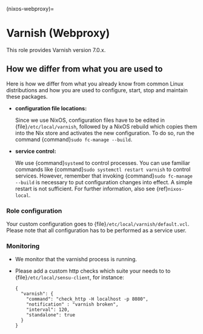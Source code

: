 (nixos-webproxy)=

# Varnish (Webproxy)

This role provides Varnish version 7.0.x.

## How we differ from what you are used to

Here is how we differ from what you already know from common Linux distributions
and how you are used to configure, start, stop and maintain these packages.

- **configuration file locations:**

  Since we use NixOS, configuration files have to be edited in
  {file}`/etc/local/varnish`, followed by a NixOS rebuild which copies them into
  the Nix store and activates the new configuration. To do so, run the command
  {command}`sudo fc-manage --build`.

- **service control:**

  We use {command}`systemd` to control processes. You can use familiar commands
  like {command}`sudo systemctl restart varnish` to control services.
  However, remember that invoking {command}`sudo fc-manage --build` is
  necessary to put configuration changes into effect. A simple restart is not
  sufficient. For further information, also see {ref}`nixos-local`.

### Role configuration

Your custom configuration goes to
{file}`/etc/local/varnish/default.vcl`. Please note that all
configuration has to be performed as a service user.

### Monitoring

- We monitor that the varnishd process is running.

- Please add a custom http checks which suite your needs to to {file}`/etc/local/sensu-client`, for instance:

  ```
  {
    "varnish": {
      "command": "check_http -H localhost -p 8080",
      "notification" : "varnish broken",
      "interval": 120,
      "standalone": true
    }
  }
  ```
